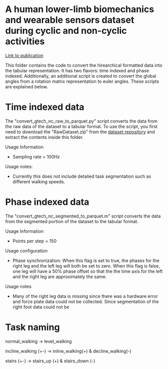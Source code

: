 # A human lower-limb biomechanics and wearable sensors dataset during cyclic and non-cyclic activities

[Link to publication](https://www.nature.com/articles/s41597-023-02840-6)


This folder contains the code to convert the hirearchical formatted data into the tabular representation. It has two flavors: time indexed and phase indexed. Additionally, an additional script is created to convert the global angles from a rotation matrix representation to euler angles. These scripts are explained below. 


# Time indexed data

The "convert_gtech_nc_raw_to_parquet.py" script converts the data from the raw data of the dataset to a tabular format. To use the script, you first need to download the "RawDataset.zip" from the [dataset repository](https://repository.gatech.edu/entities/publication/20860ffb-71fd-4049-a033-cd0ff308339e) and extract the contents inside this folder. 

Usage Information
* Sampling rate = 100Hz

Usage notes:
* Currently this does not include detalied task segmentation such as different walking speeds. 

# Phase indexed data

The "convert_gtech_nc_segmented_to_parquet.m" script converts the data from the segmented portion of the dataset to the tabular format.

Usage Information
* Points per step = 150

Usage configuration
* Phase synchronization: When this flag is set to true, the phases for the right leg and the left leg will both be set to zero. When this flag is false, one leg will have a 50% phase offset so that the the time axis for the left and the right leg are approximately the same.

Usage notes
* Many of the right leg data is missing since there was a hardware error and force plate data could not be collected. Since segmentation of the right foot data could not be

# Task naming

normal_walking -> level_walking

incline_walking (+-) -> inline_walking(+) & decline_walking(-)

stairs (+-) -> stairs_up (+) & stairs_down (-)
